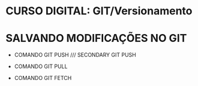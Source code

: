 
# CURSO DIGITAL: GIT/Versionamento

# SALVANDO MODIFICAÇÕES NO GIT 

* COMANDO GIT PUSH /// SECONDARY GIT PUSH

* COMANDO GIT PULL

* COMANDO GIT FETCH
